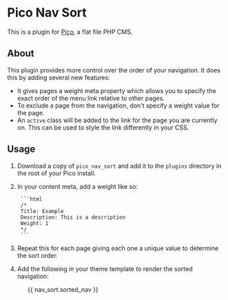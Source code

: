 # Pico Nav Sort
This is a plugin for [Pico](http://picocms.org/), a flat file PHP CMS.

## About
This plugin provides more control over the order of your navigation. It does 
this by adding several new features:
* It gives pages a weight meta property which allows you to specify the exact order 
of the menu link relative to other pages.
* To exclude a page from the navigation, don't specify a weight value for the page.
* An `active` class will be added to the link for the page you are currently on.
This can be used to style the link differently in your CSS.

## Usage
1. Download a copy of `pico_nav_sort` and add it to the `plugins` directory in
the root of your Pico install.
1. In your content meta, add a weight like so:
        
        ```html
        /*
        Title: Example
        Description: This is a description
        Weight: 1
        */
        ```
        
1. Repeat this for each page giving each one a unique value to determine the sort
order.
1. Add the following in your theme template to render the sorted navigation:
    <ul>
      {{ nav_sort.sorted_nav }}
    </ul>
